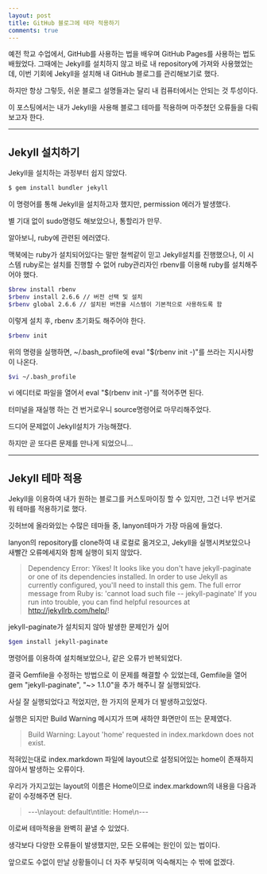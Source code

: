 ```yaml
---
layout: post
title: GitHub 블로그에 테마 적용하기
comments: true
---
```


예전 학교 수업에서, GitHub를 사용하는 법을 배우며 GitHub Pages를 사용하는 법도 배웠었다. 그때에는 Jekyll를 설치하지 않고 바로 내 repository에 가져와 사용했었는데, 이번 기회에 Jekyll을 설치해 내 GitHub 블로그를 관리해보기로 했다.

하지만 항상 그렇듯, 쉬운 블로그 설명들과는 달리 내 컴퓨터에서는 안되는 것 투성이다.

이 포스팅에서는 내가 Jekyll을 사용해 블로그 테마를 적용하며 마주쳤던 오류들을 다뤄보고자 한다.

-------

## Jekyll 설치하기<br/>
Jekyll을 설치하는 과정부터 쉽지 않았다.
```bash
$ gem install bundler jekyll
```
이 명령어를 통해 Jekyll을 설치하고자 했지만, permission 에러가 발생했다.

별 기대 없이 sudo명령도 해보았으나, 통할리가 만무.

알아보니, ruby에 관련된 에러였다.

맥북에는 ruby가 설치되어있다는 말만 철썩같이 믿고 Jekyll설치를 진행했으나, 이 시스템 ruby로는 설치를 진행할 수 없어 ruby관리자인 rbenv를 이용해 ruby를 설치해주어야 했다.

```bash
$brew install rbenv
$rbenv install 2.6.6 // 버전 선택 및 설치
$rbenv global 2.6.6 // 설치된 버전을 시스템이 기본적으로 사용하도록 함
```
이렇게 설치 후, rbenv 초기화도 해주어야 한다.
```bash
$rbenv init
```
위의 명령을 실행하면, ~/.bash_profile에 eval "$(rbenv init -)"를 쓰라는 지시사항이 나온다.

```bash
$vi ~/.bash_profile
```
vi 에디터로 파일을 열어서 eval "$(rbenv init -)"를 적어주면 된다.

터미널을 재실행 하는 건 번거로우니 source명령어로 마무리해주었다.

드디어 문제없이 Jekyll설치가 가능해졌다.

하지만 곧 또다른 문제를 만나게 되었으니...

------

## Jekyll 테마 적용

Jekyll을 이용하여 내가 원하는 블로그를 커스토마이징 할 수 있지만, 그건 너무 번거로워 테마를 적용하기로 했다.

깃허브에 올라와있는 수많은 테마들 중, lanyon테마가 가장 마음에 들었다.

lanyon의 repository를 clone하여 내 로컬로 옮겨오고, Jekyll을 실행시켜보았으나 새빨간 오류메세지와 함께 실행이 되지 않았다.

>Dependency Error: Yikes! It looks like you don't have jekyll-paginate or one of its dependencies installed. In order to use Jekyll as currently configured, you'll need to install this gem. The full error message from Ruby is: 'cannot load such file -- jekyll-paginate' If you run into trouble, you can find helpful resources at http://jekyllrb.com/help/!

jekyll-paginate가 설치되지 않아 발생한 문제인가 싶어
```bash
$gem install jekyll-paginate
```
명령어를 이용하여 설치해보았으나, 같은 오류가 반복되었다.

결국 Gemfile을 수정하는 방법으로 이 문제를 해결할 수 있었는데, Gemfile을 열어 gem "jekyll-paginate", "~> 1.1.0"을 추가 해주니 잘 실행되었다.

사실 잘 실행되었다고 적었지만, 한 가지의 문제가 더 발생하고있었다. 

실행은 되지만 Build Warning 메시지가 뜨며 새하얀 화면만이 뜨는 문제였다.
>Build Warning: Layout 'home' requested in index.markdown does not exist.

적혀있는대로 index.markdown 파일에 layout으로 설정되어있는 home이 존재하지 않아서 발생하는 오류이다. 

우리가 가지고있는 layout의 이름은 Home이므로 index.markdown의 내용을 다음과 같이 수정해주면 된다.
>---\nlayout: default\ntitle: Home\n---

이로써 테마적용을 완벽히 끝낼 수 있었다. 

생각보다 다양한 오류들이 발생했지만, 모든 오류에는 원인이 있는 법이다. 

앞으로도 수없이 만날 상황들이니 더 자주 부딪히며 익숙해지는 수 밖에 없겠다.
